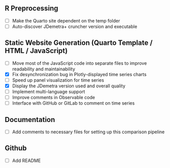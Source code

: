 ## R Preprocessing
- [ ] Make the Quarto site dependent on the temp folder
- [ ] Auto-discover JDemetra+ cruncher version and executable

## Static Website Generation (Quarto Template / HTML / JavaScript)
- [ ] Move most of the JavaScript code into separate files to improve readability and maintainability
- [x] Fix desynchronization bug in Plotly-displayed time series charts
- [ ] Speed up panel visualization for time series
- [x] Display the JDemetra version used and overall quality
- [ ] Implement multi-language support
- [ ] Improve comments in Observable code
- [ ] Interface with GitHub or GitLab to comment on time series

## Documentation
- [ ] Add comments to necessary files for setting up this comparison pipeline

## Github
- [ ] Add README
